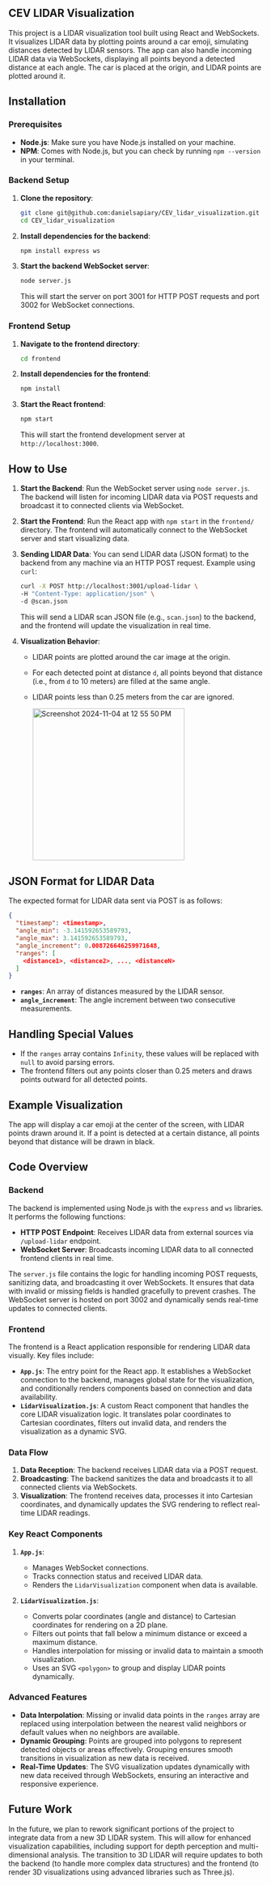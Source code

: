 ## CEV LIDAR Visualization

This project is a LIDAR visualization tool built using React and WebSockets. It visualizes LIDAR data by plotting points around a car emoji, simulating distances detected by LIDAR sensors. The app can also handle incoming LIDAR data via WebSockets, displaying all points beyond a detected distance at each angle. The car is placed at the origin, and LIDAR points are plotted around it.

## Installation

### Prerequisites

- **Node.js**: Make sure you have Node.js installed on your machine.
- **NPM**: Comes with Node.js, but you can check by running `npm --version` in your terminal.

### Backend Setup

1. **Clone the repository**:

   ```bash
   git clone git@github.com:danielsapiary/CEV_lidar_visualization.git
   cd CEV_lidar_visualization
   ```

2. **Install dependencies for the backend**:

   ```bash
   npm install express ws
   ```

3. **Start the backend WebSocket server**:

   ```bash
   node server.js
   ```

   This will start the server on port 3001 for HTTP POST requests and port 3002 for WebSocket connections.

### Frontend Setup

1. **Navigate to the frontend directory**:

   ```bash
   cd frontend
   ```

2. **Install dependencies for the frontend**:

   ```bash
   npm install
   ```

3. **Start the React frontend**:

   ```bash
   npm start
   ```

   This will start the frontend development server at `http://localhost:3000`.

## How to Use

1. **Start the Backend**: Run the WebSocket server using `node server.js`. The backend will listen for incoming LIDAR data via POST requests and broadcast it to connected clients via WebSocket.

2. **Start the Frontend**: Run the React app with `npm start` in the `frontend/` directory. The frontend will automatically connect to the WebSocket server and start visualizing data.

3. **Sending LIDAR Data**: You can send LIDAR data (JSON format) to the backend from any machine via an HTTP POST request. Example using `curl`:

   ```bash
   curl -X POST http://localhost:3001/upload-lidar \
   -H "Content-Type: application/json" \
   -d @scan.json
   ```

   This will send a LIDAR scan JSON file (e.g., `scan.json`) to the backend, and the frontend will update the visualization in real time.

4. **Visualization Behavior**:

   - LIDAR points are plotted around the car image at the origin.
   - For each detected point at distance `d`, all points beyond that distance (i.e., from `d` to 10 meters) are filled at the same angle.
   - LIDAR points less than 0.25 meters from the car are ignored.
  
     <img width="300" alt="Screenshot 2024-11-04 at 12 55 50 PM" src="https://github.com/user-attachments/assets/870b1812-e09a-4fec-9a79-1c470b3d1303">

## JSON Format for LIDAR Data

The expected format for LIDAR data sent via POST is as follows:

```json
{
  "timestamp": <timestamp>,
  "angle_min": -3.141592653589793,
  "angle_max": 3.141592653589793,
  "angle_increment": 0.008726646259971648,
  "ranges": [
    <distance1>, <distance2>, ..., <distanceN>
  ]
}
```

- **`ranges`**: An array of distances measured by the LIDAR sensor.
- **`angle_increment`**: The angle increment between two consecutive measurements.

## Handling Special Values

- If the `ranges` array contains `Infinity`, these values will be replaced with `null` to avoid parsing errors.
- The frontend filters out any points closer than 0.25 meters and draws points outward for all detected points.

## Example Visualization

The app will display a car emoji at the center of the screen, with LIDAR points drawn around it. If a point is detected at a certain distance, all points beyond that distance will be drawn in black.

## Code Overview

### Backend

The backend is implemented using Node.js with the `express` and `ws` libraries. It performs the following functions:

- **HTTP POST Endpoint**: Receives LIDAR data from external sources via `/upload-lidar` endpoint.
- **WebSocket Server**: Broadcasts incoming LIDAR data to all connected frontend clients in real time.

The `server.js` file contains the logic for handling incoming POST requests, sanitizing data, and broadcasting it over WebSockets. It ensures that data with invalid or missing fields is handled gracefully to prevent crashes. The WebSocket server is hosted on port 3002 and dynamically sends real-time updates to connected clients.

### Frontend

The frontend is a React application responsible for rendering LIDAR data visually. Key files include:

- **`App.js`**: The entry point for the React app. It establishes a WebSocket connection to the backend, manages global state for the visualization, and conditionally renders components based on connection and data availability.
- **`LidarVisualization.js`**: A custom React component that handles the core LIDAR visualization logic. It translates polar coordinates to Cartesian coordinates, filters out invalid data, and renders the visualization as a dynamic SVG.

### Data Flow

1. **Data Reception**: The backend receives LIDAR data via a POST request.
2. **Broadcasting**: The backend sanitizes the data and broadcasts it to all connected clients via WebSockets.
3. **Visualization**: The frontend receives data, processes it into Cartesian coordinates, and dynamically updates the SVG rendering to reflect real-time LIDAR readings.

### Key React Components

1. **`App.js`**:

   - Manages WebSocket connections.
   - Tracks connection status and received LIDAR data.
   - Renders the `LidarVisualization` component when data is available.

2. **`LidarVisualization.js`**:

   - Converts polar coordinates (angle and distance) to Cartesian coordinates for rendering on a 2D plane.
   - Filters out points that fall below a minimum distance or exceed a maximum distance.
   - Handles interpolation for missing or invalid data to maintain a smooth visualization.
   - Uses an SVG `<polygon>` to group and display LIDAR points dynamically.

### Advanced Features

- **Data Interpolation**: Missing or invalid data points in the `ranges` array are replaced using interpolation between the nearest valid neighbors or default values when no neighbors are available.
- **Dynamic Grouping**: Points are grouped into polygons to represent detected objects or areas effectively. Grouping ensures smooth transitions in visualization as new data is received.
- **Real-Time Updates**: The SVG visualization updates dynamically with new data received through WebSockets, ensuring an interactive and responsive experience.

## Future Work

In the future, we plan to rework significant portions of the project to integrate data from a new 3D LIDAR system. This will allow for enhanced visualization capabilities, including support for depth perception and multi-dimensional analysis. The transition to 3D LIDAR will require updates to both the backend (to handle more complex data structures) and the frontend (to render 3D visualizations using advanced libraries such as Three.js).

